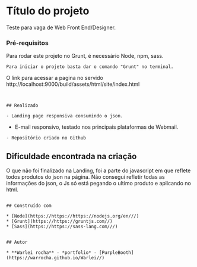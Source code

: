 
# Título do projeto

Teste para vaga de Web Front End/Designer.


### Pré-requisitos


Para rodar este projeto no Grunt, é necessário Node, npm, sass.  

```
Para iniciar o projeto basta dar o comando "Grunt" no terminal.   

```
O link para acessar a pagina no servido http://localhost:9000/build/assets/html/site/index.html

```


## Realizado 

- Landing page responsiva consumindo o json. 

```
- E-mail responsivo, testado nos principais plataformas de Webmail.

```
- Repositório criado no Github 

```

## Dificuldade encontrada na criação  

O que não foi finalizado na Landing, foi a parte do javascript em que reflete todos produtos do json na página.
Não consegui refletir todas as informações do json, o Js só está pegando o ultimo produto e aplicando no html. 

```

## Construído com

* [Node](https://https://https://nodejs.org/en///) 
* [Grunt](https://https://gruntjs.com//) 
* [Sass](https://https://sass-lang.com///) 


## Autor

* **Warlei rocha** - *portfolio* - [PurpleBooth](https://warrocha.github.io/Warlei//)



